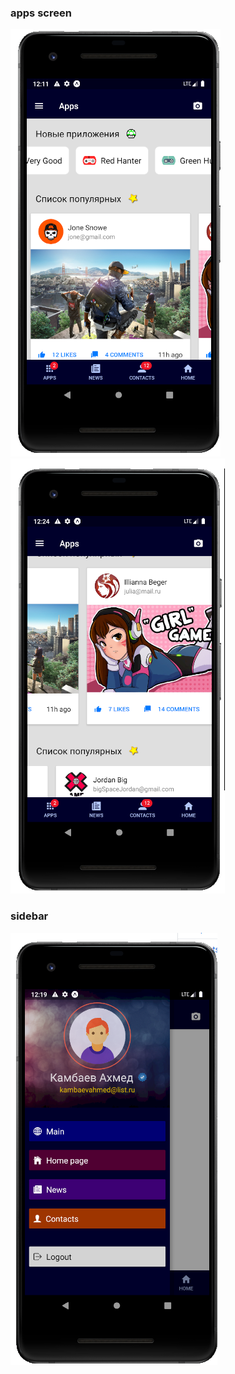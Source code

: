 ### apps screen
![](screen_shots/screen_apps.png)
![](screen_shots/screen_apps_2.png)
### sidebar
![](screen_shots/sidebar.png)
